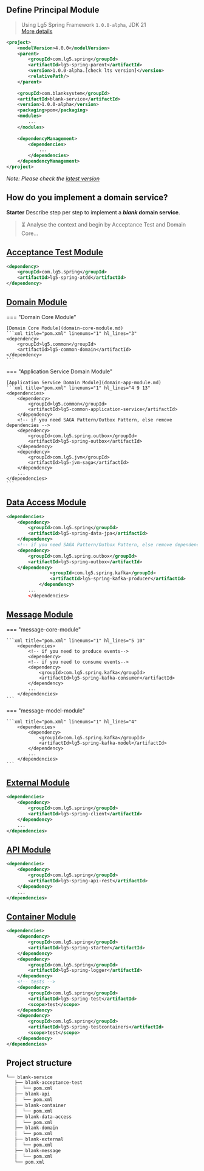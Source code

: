 ## Define Principal Module

> Using Lg5 Spring Framework `1.0.0-alpha`, JDK 21  
> [More details][1]

```xml title="pom.xml" linenums="1" hl_lines="4 10"
<project>
    <modelVersion>4.0.0</modelVersion>
    <parent>
        <groupId>com.lg5.spring</groupId>
        <artifactId>lg5-spring-parent</artifactId>
        <version>1.0.0-alpha.[check lts version]</version>
        <relativePath/>
    </parent>
    
    <groupId>com.blanksystem</groupId>
    <artifactId>blank-service</artifactId>
    <version>1.0.0-alpha</version>
    <packaging>pom</packaging>
    <modules>
        ...
    </modules>
    
    <dependencyManagement>
        <dependencies>
            ...
        </dependencies>
    </dependencyManagement>
</project>
```
_Note: Please check the [latest version][2]_

## How do you implement a domain service?

**Starter** Describe step per step to implement a **_blank_ domain service**.

> ⏳ Analyse the context and begin by Acceptance Test and Domain Core...

## [Acceptance Test Module](atdd-module.md)

```xml title="pom.xml" linenums="1" hl_lines="3"
<dependency>
    <groupId>com.lg5.spring</groupId>
    <artifactId>lg5-spring-atdd</artifactId>
</dependency> 
```

## [Domain Module](domain-core-module.md)

=== "Domain Core Module"

    [Domain Core Module](domain-core-module.md)
    ```xml title="pom.xml" linenums="1" hl_lines="3"
    <dependency>
        <groupId>lg5.common</groupId>
        <artifactId>lg5-common-domain</artifactId>
    </dependency> 
    ```

=== "Application Service Domain Module"

    [Application Service Domain Module](domain-app-module.md)
    ```xml title="pom.xml" linenums="1" hl_lines="4 9 13"
    <dependencies>
        <dependency>
            <groupId>lg5.common</groupId>
            <artifactId>lg5-common-application-service</artifactId>
        </dependency>
        <!-- if you need SAGA Pattern/Outbox Pattern, else remove dependencies -->
        <dependency>
            <groupId>com.lg5.spring.outbox</groupId>
            <artifactId>lg5-spring-outbox</artifactId>
        </dependency>
        <dependency>
            <groupId>com.lg5.jvm</groupId>
            <artifactId>lg5-jvm-saga</artifactId>
        </dependency>
        ...
    </dependencies>
    ```

## [Data Access Module](data-module.md)

```xml title="pom.xml" linenums="1" hl_lines="4 9"
<dependencies>
    <dependency>
        <groupId>com.lg5.spring</groupId>
        <artifactId>lg5-spring-data-jpa</artifactId>
    </dependency>
    <!-- if you need SAGA Pattern/Outbox Pattern, else remove dependencies -->
    <dependency>
        <groupId>com.lg5.spring.outbox</groupId>
        <artifactId>lg5-spring-outbox</artifactId>
    </dependency>
                <groupId>com.lg5.spring.kafka</groupId>
                <artifactId>lg5-spring-kafka-producer</artifactId>
            </dependency>
        ...
        </dependencies>
```

## [Message Module](message-module.md)

=== "message-core-module"

    ```xml title="pom.xml" linenums="1" hl_lines="5 10"
        <dependencies>
            <!-- if you need to produce events-->
            <dependency>
            <!-- if you need to consume events-->
            <dependency>
                <groupId>com.lg5.spring.kafka</groupId>
                <artifactId>lg5-spring-kafka-consumer</artifactId>
            </dependency>
            ...
        </dependencies>
    ```

=== "message-model-module"

    ```xml title="pom.xml" linenums="1" hl_lines="4"
        <dependencies>
            <dependency>
                <groupId>com.lg5.spring.kafka</groupId>
                <artifactId>lg5-spring-kafka-model</artifactId>
            </dependency>
            ...
        </dependencies>
    ```

## [External Module](external-module.md)
```xml title="pom.xml" linenums="1" hl_lines="4"
<dependencies>
    <dependency>
        <groupId>com.lg5.spring</groupId>
        <artifactId>lg5-spring-client</artifactId>
    </dependency>
    ...
</dependencies>
```

## [API Module](api-module.md)
```xml title="pom.xml" linenums="1" hl_lines="4"
<dependencies>
    <dependency>
        <groupId>com.lg5.spring</groupId>
        <artifactId>lg5-spring-api-rest</artifactId>
    </dependency>
    ...
</dependencies>
```

## [Container Module](container-module.md)
```xml title="pom.xml" linenums="1" hl_lines="4 8 13 18"
<dependencies>
    <dependency>
        <groupId>com.lg5.spring</groupId>
        <artifactId>lg5-spring-starter</artifactId>
    </dependency>
    <dependency>
        <groupId>com.lg5.spring</groupId>
        <artifactId>lg5-spring-logger</artifactId>
    </dependency>
    <!-- tests -->
    <dependency>
        <groupId>com.lg5.spring</groupId>
        <artifactId>lg5-spring-test</artifactId>
        <scope>test</scope>
    </dependency>
    <dependency>
        <groupId>com.lg5.spring</groupId>
        <artifactId>lg5-spring-testcontainers</artifactId>
        <scope>test</scope>
    </dependency>
</dependencies>
```


## Project structure
```markdown
└── blank-service
   ├── blank-acceptance-test
   │  └── pom.xml
   ├── blank-api
   │  └── pom.xml
   ├── blank-container
   │  └── pom.xml
   ├── blank-data-access
   │  └── pom.xml
   ├── blank-domain
   │  └── pom.xml
   ├── blank-external
   │  └── pom.xml
   ├── blank-message
   │  └── pom.xml
   └── pom.xml
``` 


[1]: https://lg-labs-pentagon.github.io/lg5-spring/
[2]: https://github.com/lg-labs-pentagon/lg5-spring/packages/2125499
